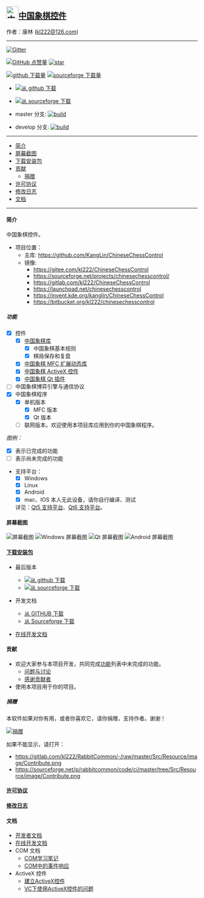 ## [<img src="Src/Res/Picture/69/bjiang.png" title="中国象棋控件" width="32" height="32"/>中国象棋控件](https://github.com/KangLin/ChineseChessControl)

作者：康林 (kl222@126.com)

------------------------

[![Gitter](https://badges.gitter.im/ChineseChessControl/community.svg)](https://gitter.im/ChineseChessControl/community?utm_source=badge&utm_medium=badge&utm_campaign=pr-badge)

[![GitHub 点赞量](https://img.shields.io/github/stars/KangLin/ChineseChessControl?label=Github%20点赞量)](https://star-history.com/#KangLin/ChineseChessControl&Date)
[![star](https://gitee.com/kl222/ChineseChessControl/badge/star.svg?theme=dark)](https://gitee.com/kl222/ChineseChessControl/stargazers)

[![github 下载量](https://img.shields.io/github/downloads/KangLin/ChineseChessControl/total?label=Github%20下载量)](https://github.com/KangLin/ChineseChessControl/releases)
[![sourceforge 下载量](https://img.shields.io/sourceforge/dt/chinesechesscontrol.svg?label=Sourceforge%20下载总量)](https://sourceforge.net/projects/chinesechesscontrol/files/latest/download)

- [![从 github 下载](https://img.shields.io/github/release/KangLin/ChineseChessControl.svg?label=Github%20Release)](https://github.com/KangLin/ChineseChessControl/releases/latest)
- [![从 sourceforge 下载](https://a.fsdn.com/con/app/sf-download-button)](https://sourceforge.net/projects/rabbitChineseChessControl/files/latest/download)

- master 分支: [![build](https://github.com/KangLin/ChineseChessControl/actions/workflows/build.yml/badge.svg?branch=master)](https://github.com/KangLin/ChineseChessControl/actions/workflows/build.yml)
- develop 分支: [![build](https://github.com/KangLin/ChineseChessControl/actions/workflows/build.yml/badge.svg?branch=develop)](https://github.com/KangLin/ChineseChessControl/actions/workflows/build.yml)

-------------------------

- [简介](#简介)
- [屏幕截图](#屏幕截图)
- [下载安装包](#下载安装包)
- [贡献](#贡献)
  - [捐赠](#捐赠)
- [许可协议](License.md)
- [修改日志](ChangeLog.md)
- [文档](#文档)

-------------------------

#### 简介
中国象棋控件。

- 项目位置：
  + 主库: https://github.com/KangLin/ChineseChessControl
  + 镜像:
    - https://gitee.com/kl222/ChineseChessControl
    - https://sourceforge.net/projects/chinesechesscontrol/
    - https://gitlab.com/kl222/ChineseChessControl
    - https://launchpad.net/chinesechesscontrol
    - https://invent.kde.org/kanglin/ChineseChessControl
    - https://bitbucket.org/kl222/chinesechesscontrol

##### 功能
- [x] 控件
  + [x] [中国象棋库](Documents/Developer.md#中国象棋库)
    - [x] 中国象棋基本规则
    - [x] 棋局保存和复盘
  + [x] [中国象棋 MFC 扩展动态库](Documents/Developer.md#中国象棋-MFC-扩展动态库)
  + [x] [中国象棋 ActiveX 控件](ActiveX.md)
  + [x] [中国象棋 Qt 插件](Documents/Developer.md#中国象棋-Qt-插件)
- [ ] 中国象棋博弈引擎与通信协议
- [x] 中国象棋程序
  + [x] 单机版本
      + [x] MFC 版本
      + [x] Qt 版本
  + [ ] 联网版本。欢迎使用本项目库应用到你的中国象棋程序。

*图例：*

+ [x] 表示已完成的功能
+ [ ] 表示尚未完成的功能

- 支持平台：
  + [x] Windows
  + [x] Linux
  + [x] Android
  + [x] mac、IOS 本人无此设备，请你自行编译、测试

  详见：[Qt5 支持平台](https://doc.qt.io/qt-5/supported-platforms.html)、[Qt6 支持平台](https://doc.qt.io/qt-6/supported-platforms.html)。

#### 屏幕截图

![屏幕截图](Documents/Image/ShotScreen.png "屏幕截图")
![Windows 屏幕截图](Documents/Image/windowsShotScreen.png "Windows 屏幕截图")
![Qt 屏幕截图](Documents/Image/QtShotScreen.png "Qt 屏幕截图")
![Android 屏幕截图](Documents/Image/androidShotScreen.jpg "Android 屏幕截图")

#### [下载安装包](https://github.com/KangLin/ChineseChessControl/releases/latest)
+ 最后版本
  - [![从 github 下载](https://img.shields.io/github/release/KangLin/ChineseChessControl.svg?label=Github%20Release)](https://github.com/KangLin/ChineseChessControl/releases/latest)
  - [![从 sourceforge 下载](https://a.fsdn.com/con/app/sf-download-button)](https://sourceforge.net/projects/rabbitChineseChessControl/files/latest/download)

+ 开发文档
  - [从 GITHUB 下载](https://github.com/KangLin/ChineseChessControl/releases/download/v2.0.11/ChineseChessControl_v2.0.11_document.zip)
  - [从 Sourceforge 下载](https://sourceforge.net/projects/chinesechesscontrol/files/v2.0.11/ChineseChessControl_v2.0.11_document.zip/download)
+ [在线开发文档](https://kanglin.github.io/ChineseChessControl/html/index.html)

#### 贡献
- 欢迎大家参与本项目开发，共同完成[功能](#功能)列表中未完成的功能。
  + [问题与讨论](https://github.com/KangLin/ChineseChessControl/issues)
  + [感谢贡献者](https://github.com/KangLin/ChineseChessControl/graphs/contributors)
- 使用本项目用于你的项目。

##### 捐赠
本软件如果对你有用，或者你喜欢它，请你捐赠，支持作者。谢谢！

[![捐赠](https://gitlab.com/kl222/RabbitCommon/-/raw/master/Src/Resource/image/Contribute.png "捐赠")](https://gitlab.com/kl222/RabbitCommon/-/raw/master/Src/Resource/image/Contribute.png "捐赠")

如果不能显示，请打开：
- https://gitlab.com/kl222/RabbitCommon/-/raw/master/Src/Resource/image/Contribute.png
- https://sourceforge.net/p/rabbitcommon/code/ci/master/tree/Src/Resource/image/Contribute.png

#### [许可协议](License.md)
#### [修改日志](ChangeLog.md)
#### 文档
- [开发者文档](Documents/Developer.md)
- [在线开发文档](https://kanglin.github.io/ChineseChessControl/html/index.html)
- COM 文档
  + [COM学习笔记](Documents/COM/COM学习笔记.html)
  + [COM中的事件响应](Documents/COM/COM中的事件响应.html)
- ActiveX 控件
  + [建立ActiveX控件](Documents/ActiveX控件/建立ActiveX控件.html)
  + [VC下使用ActiveX控件的问题](Documents/ActiveX控件/VC下使用ActiveX控件的问题.html)

